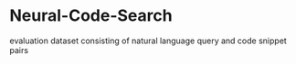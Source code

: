 # Neural-Code-Search
evaluation dataset consisting of natural language query and code snippet pairs
